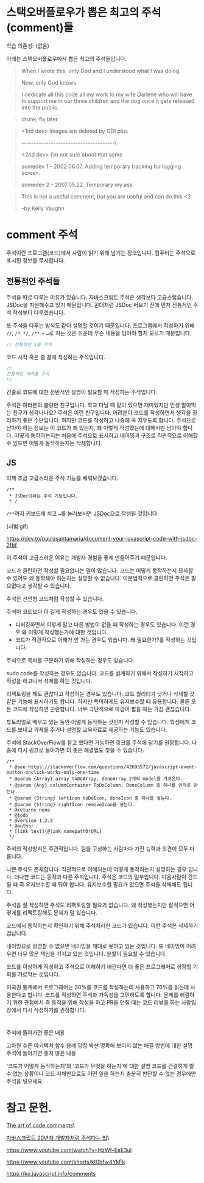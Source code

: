 # 스택오버플로우가 뽑은 최고의 주석(comment)들

학습 의존성: (없음)

아래는 스택오버플로우에서 뽑은 최고의 주석들입니다.

> When I wrote this, only God and I understood what I was doing.
>
> Now, only God knows.

> I dedicate all this code all my work to my wife Darlene who will have to support me in our three children and the dog once it gets released into the public.

> drunk, fix later

> <1nd dev> images are deleted by GDI plus
>
> \--------------------------------------\
>
> <2nd dev> I'm not sure about that some

> somedev 1 - 2002.06.07. Adding temporary tracking for logging screen.
>
> somedev 2 - 2007.05.22. Temporary my ass.

> This is not a useful comment, but you are useful and can do this <3
>
> -by Kelly Vaughn

# comment 주석

주석이란 프로그램(코드)에서 사람이 읽기 위해 남기는 정보입니다. 컴퓨터는 주석으로 표시된 정보를 무시합니다.

## 전통적인 주석들

주석을 따로 다루는 이유가 있습니다. 자바스크립트 주석은 생각보다 고급스럽습니다. JSDoc을 지원해주고 있기 때문입니다. 꼰대처럼 JSDoc 써보기 전에 먼저 전통적인 주석 작성부터 다루겠습니다.

또 주석을 다루는 방식도 같이 설명할 것이기 때문입니다. 프로그램에서 작성하기 위해 `//`, `/* */`, `/**` + `↵`로 치는 것은 쉬운데 무슨 내용을 담아야 할지 모르기 때문입니다.

```JavaScript
// 전통적인 1줄 주석
```

코드 시작 혹은 줄 끝에 작성하는 주석입니다.

```JavaScript
/*
전통적인 여러줄 주석
*/
```

긴줄로 코드에 대한 전반적인 설명이 필요할 때 작성하는 주석입니다.

주석은 여러분의 불량한 친구입니다. 학교 다닐 때 같이 있으면 재미있지만 인생 말아먹는 친구가 생각나나요? 주석은 이런 친구입니다. 어려분이 코드를 작성하면서 생각을 정리하기 좋은 수단입니다. 하지만 코드를 작성하고 나중에 꼭 지우도록 합니다. 주석으로 남아야 하는 정보는 이 코드가 왜 있는지, 왜 이렇게 작성했는에 대해서만 남아야 합니다. 어떻게 동작하는지는 처음에 주석으로 표시하고 네이밍과 구조로 직관적으로 이해할 수 있드면 어떻게 동작하는지는 삭제합니다.

<!-- 코드를 작성하는 순서 보여주기 -->

<!-- 무엇을 구현할지 정리, 왜 필요한지 작성하는 주석, pseudo code -->
<!-- 어떻게 동작하는지 그대로 구현 -->
<!-- 클린코드로 네이밍 수정 후 어떻게 동작하는지 주석 삭제 -->

## JS

이제 조금 고급스러운 주석 기능을 배워보겠습니다.

```JS
/**
 * JSDoc이라는 주석 기능입니다.
 * /
```

`/**`까지 키보드에 치고 `↵`를 눌러보시면 [JSDoc](https://jsdoc.app/)으로 작성될 것입니다.

<!-- TODO 생성 gif 넣기 -->

(시범 gif)

https://dev.to/paulasantamaria/document-your-javascript-code-with-jsdoc-2fbf

이 주석이 고급스러운 이유는 개발자 경험을 좋게 만들어주기 때문입니다.

<!-- TODO 자주쓰는 @??? 설명과 용례 추가하기 -->

<!-- TODO @see 를 스택 오버플로우에서 참고한 링크 넣기 -->
<!-- TODO @pram 무슨 내용이 들어 가는지 -->
<!-- TODO @author 누가 코드를 작성했는지 -->

코드가 클린하면 작성할 필요없다는 말이 많습니다.
코드는 어떻게 동작하는지 묘사할 수 있어도 왜 동작해야 하는지는 설명할 수 없습니다.
이분법적으로 클린하면 주석은 필요없다고 생각할 수 있습니다.

주석은 선언형 코드처럼 작성할 수 있습니다.

주석이 코드보다 더 길게 작성하는 경우도 있을 수 있습니다.

- 디버깅하면서 이렇게 말고 다른 방법이 없을 때 작성하는 경우도 있습니다. 이런 경우 왜 이렇게 작성했는가에 대한 것입니다.
- 코드가 직관적으로 이해가 안 가는 경우도 있습니다. 왜 필요한가?를 작성하는 것입니다.

주석으로 목차를 구분하기 위해 작성하는 경우도 있습니다.

sudo code를 작성하는 경우도 있습니다. 코드를 설계하기 위해서 작성하기 시작하고 작성을 하고나서 삭제를 하는 것입니다.

리팩토링을 해도 괜찮다고 작성하는 경우도 있습니다. 코드 퀄리티가 낮거나 삭제할 것 같은 기능에 표시하기도 합니다. 하지만 특이하게도 유지보수할 때 유용합니다. 물론 모든 코드에 작성하면 곤란합니다. 너무 극단적으로 마감이 짧을 때는 가끔 괜찮습니다.

튜토리얼로 배우고 있는 동안 어떻게 동작하는 것인지 작성할 수 있습니다. 학생에게 코드를 보내고 과제를 주거나 설명할 교육자료로 제공하는 기능도 있습니다.

주석에 StackOverFlow를 참고 했다면 가능하면 링크를 주석에 담기를 권장합니다. 나중에 다시 링크로 돌아가면 더 좋은 해결법도 찾을 수 있습니다.

```JS
/**
 * @see https://stackoverflow.com/questions/42695572/javascript-event-button-onclick-works-only-one-time
 * @param {Array} array toDoArray, doneArray 2개의 model을 가져온다.
 * @param {Any} columnContainer ToDoColumn, DoneColumn 중 하나를 인자로 받는다.
 * @param {String} leftIcon toDoIcon, doneIcon 중 하나를 넣는다.
 * @param {String} rightIcon removeIcon을 넣는다.
 * @returns none
 * @todo
 * @version 1.2.3
 * @author
 * [link text]{@link namepathOrURL}
 */

```

주석의 작성방식은 주관적입니다.
팀을 구성하는 사람마다 가진 능력과 의견이 모두 다릅니다.

나쁜 주석도 존재합니다.
직관적으로 이해되는데 어떻게 동작하는지 설명하는 경우 입니다.
더나쁜 코드는 동작과 다른 주석입니다.
주석은 코드의 일부입니다. 다음사람이 건드릴 때 즉 유지보수할 때 둬야 합니다. 유지보수할 필요가 없으면 주석을 삭제해도 됩니다.

주석을 잘 작성하면 주석도 리팩토링할 필요가 없습니다. 왜 작성했는지만 잘적으면 어떻게를 리팩토링해도 문제가 덜 있습니다.

코드에서 동작하는지 확인하기 위해 주석처리한 코드가 있습니다. 이런 주석은 삭제하기 겁납니다.

네이밍으로 설명할 수 없으면 네이밍을 제대로 못하고 있는 것입니다. 또 네이밍이 어려우면 너무 많은 책임을 가지고 있는 것입니다. 분할이 필요할 수 있습니다.

코드를 이상하게 작성하고 주석으로 이해하기 바란다면 더 좋은 프로그래머로 성장할 기회를 가로막는 것입니다.

미국권 통계에서 프로그래머는 30%를 코드를 작성하는데 사용하고 70%를 읽는데 사용한다고 합니다. 코드를 작성하면 주석과 가독성을 고민하도록 합니다. 문제를 해결하기 위한 관점에서 즉 동작을 위해 작성을 하고 PR을 던질 때는 코드 리뷰를 하는 사람입장에서 다시 작성하기를 권장합니다.

#

주석에 들어가면 좋은 내용

고차원 수준 아키텍처
함수 용례
당장 봐선 명확해 보이지 않는 해결 방법에 대한 설명
주석에 들어가면 좋지 않은 내용

'코드가 어떻게 동작하는지’와 '코드가 무엇을 하는지’에 대한 설명
코드를 간결하게 짤 수 없는 상황이나 코드 자체만으로도 어떤 일을 하는지 충분히 판단할 수 없는 경우에만 주석을 넣으세요.

# 참고 문헌.

[The art of code comments](https://www.youtube.com/watch?v=yhF7OmuIILc)\

[자바스크립트 20년차 개발자처럼 주석다는 법](https://www.youtube.com/watch?v=ORmnc-hLrYs)\

https://www.youtube.com/watch?v=HzWf-EeE3uI

https://www.youtube.com/shorts/kt0bfw4YkFk

https://ko.javascript.info/comments
